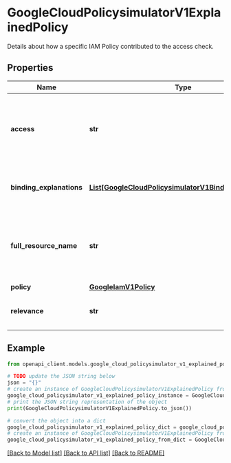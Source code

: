 # GoogleCloudPolicysimulatorV1ExplainedPolicy

Details about how a specific IAM Policy contributed to the access check.

## Properties

Name | Type | Description | Notes
------------ | ------------- | ------------- | -------------
**access** | **str** | Indicates whether _this policy_ provides the specified permission to the specified principal for the specified resource. This field does _not_ indicate whether the principal actually has the permission for the resource. There might be another policy that overrides this policy. To determine whether the principal actually has the permission, use the &#x60;access&#x60; field in the TroubleshootIamPolicyResponse. | [optional] 
**binding_explanations** | [**List[GoogleCloudPolicysimulatorV1BindingExplanation]**](GoogleCloudPolicysimulatorV1BindingExplanation.md) | Details about how each binding in the policy affects the principal&#39;s ability, or inability, to use the permission for the resource. If the user who created the Replay does not have access to the policy, this field is omitted. | [optional] 
**full_resource_name** | **str** | The full resource name that identifies the resource. For example, &#x60;//compute.googleapis.com/projects/my-project/zones/us-central1-a/instances/my-instance&#x60;. If the user who created the Replay does not have access to the policy, this field is omitted. For examples of full resource names for Google Cloud services, see https://cloud.google.com/iam/help/troubleshooter/full-resource-names. | [optional] 
**policy** | [**GoogleIamV1Policy**](GoogleIamV1Policy.md) |  | [optional] 
**relevance** | **str** | The relevance of this policy to the overall determination in the TroubleshootIamPolicyResponse. If the user who created the Replay does not have access to the policy, this field is omitted. | [optional] 

## Example

```python
from openapi_client.models.google_cloud_policysimulator_v1_explained_policy import GoogleCloudPolicysimulatorV1ExplainedPolicy

# TODO update the JSON string below
json = "{}"
# create an instance of GoogleCloudPolicysimulatorV1ExplainedPolicy from a JSON string
google_cloud_policysimulator_v1_explained_policy_instance = GoogleCloudPolicysimulatorV1ExplainedPolicy.from_json(json)
# print the JSON string representation of the object
print(GoogleCloudPolicysimulatorV1ExplainedPolicy.to_json())

# convert the object into a dict
google_cloud_policysimulator_v1_explained_policy_dict = google_cloud_policysimulator_v1_explained_policy_instance.to_dict()
# create an instance of GoogleCloudPolicysimulatorV1ExplainedPolicy from a dict
google_cloud_policysimulator_v1_explained_policy_from_dict = GoogleCloudPolicysimulatorV1ExplainedPolicy.from_dict(google_cloud_policysimulator_v1_explained_policy_dict)
```
[[Back to Model list]](../README.md#documentation-for-models) [[Back to API list]](../README.md#documentation-for-api-endpoints) [[Back to README]](../README.md)


